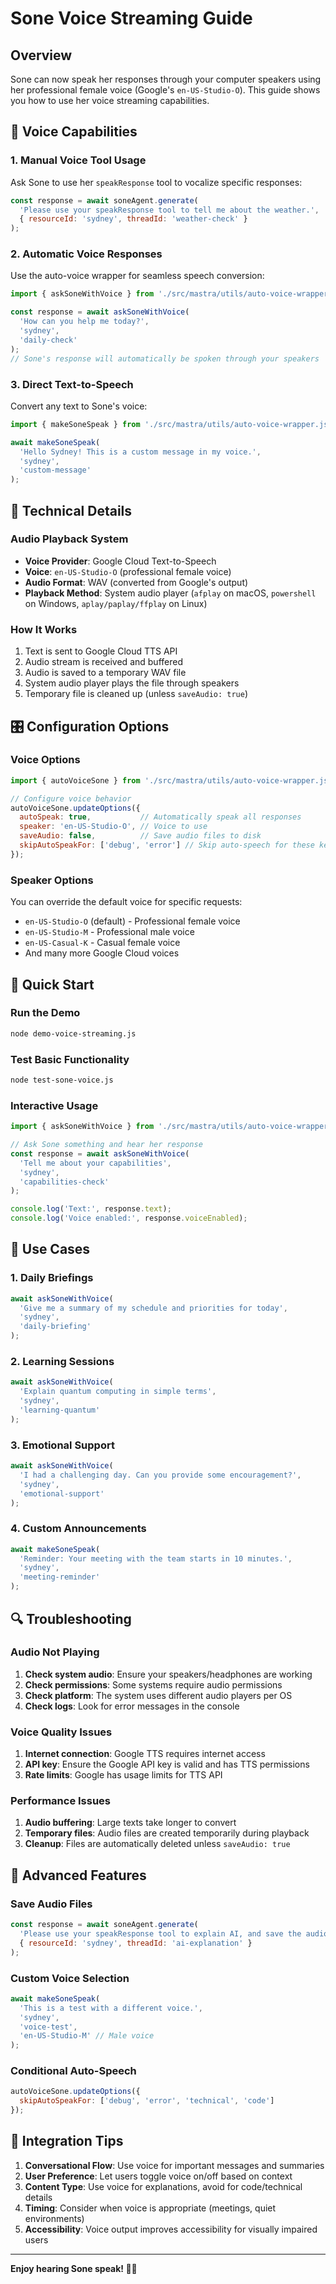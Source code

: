 # Sone Voice Streaming Guide

## Overview

Sone can now speak her responses through your computer speakers using her professional female voice (Google's `en-US-Studio-O`). This guide shows you how to use her voice streaming capabilities.

## 🎤 Voice Capabilities

### 1. Manual Voice Tool Usage
Ask Sone to use her `speakResponse` tool to vocalize specific responses:

```javascript
const response = await soneAgent.generate(
  'Please use your speakResponse tool to tell me about the weather.',
  { resourceId: 'sydney', threadId: 'weather-check' }
);
```

### 2. Automatic Voice Responses
Use the auto-voice wrapper for seamless speech conversion:

```javascript
import { askSoneWithVoice } from './src/mastra/utils/auto-voice-wrapper.js';

const response = await askSoneWithVoice(
  'How can you help me today?',
  'sydney',
  'daily-check'
);
// Sone's response will automatically be spoken through your speakers
```

### 3. Direct Text-to-Speech
Convert any text to Sone's voice:

```javascript
import { makeSoneSpeak } from './src/mastra/utils/auto-voice-wrapper.js';

await makeSoneSpeak(
  'Hello Sydney! This is a custom message in my voice.',
  'sydney',
  'custom-message'
);
```

## 🔧 Technical Details

### Audio Playback System
- **Voice Provider**: Google Cloud Text-to-Speech
- **Voice**: `en-US-Studio-O` (professional female voice)
- **Audio Format**: WAV (converted from Google's output)
- **Playback Method**: System audio player (`afplay` on macOS, `powershell` on Windows, `aplay/paplay/ffplay` on Linux)

### How It Works
1. Text is sent to Google Cloud TTS API
2. Audio stream is received and buffered
3. Audio is saved to a temporary WAV file
4. System audio player plays the file through speakers
5. Temporary file is cleaned up (unless `saveAudio: true`)

## 🎛️ Configuration Options

### Voice Options
```javascript
import { autoVoiceSone } from './src/mastra/utils/auto-voice-wrapper.js';

// Configure voice behavior
autoVoiceSone.updateOptions({
  autoSpeak: true,           // Automatically speak all responses
  speaker: 'en-US-Studio-O', // Voice to use
  saveAudio: false,          // Save audio files to disk
  skipAutoSpeakFor: ['debug', 'error'] // Skip auto-speech for these keywords
});
```

### Speaker Options
You can override the default voice for specific requests:
- `en-US-Studio-O` (default) - Professional female voice
- `en-US-Studio-M` - Professional male voice  
- `en-US-Casual-K` - Casual female voice
- And many more Google Cloud voices

## 🚀 Quick Start

### Run the Demo
```bash
node demo-voice-streaming.js
```

### Test Basic Functionality
```bash
node test-sone-voice.js
```

### Interactive Usage
```javascript
import { askSoneWithVoice } from './src/mastra/utils/auto-voice-wrapper.js';

// Ask Sone something and hear her response
const response = await askSoneWithVoice(
  'Tell me about your capabilities',
  'sydney',
  'capabilities-check'
);

console.log('Text:', response.text);
console.log('Voice enabled:', response.voiceEnabled);
```

## 🎯 Use Cases

### 1. Daily Briefings
```javascript
await askSoneWithVoice(
  'Give me a summary of my schedule and priorities for today',
  'sydney',
  'daily-briefing'
);
```

### 2. Learning Sessions
```javascript
await askSoneWithVoice(
  'Explain quantum computing in simple terms',
  'sydney',
  'learning-quantum'
);
```

### 3. Emotional Support
```javascript
await askSoneWithVoice(
  'I had a challenging day. Can you provide some encouragement?',
  'sydney',
  'emotional-support'
);
```

### 4. Custom Announcements
```javascript
await makeSoneSpeak(
  'Reminder: Your meeting with the team starts in 10 minutes.',
  'sydney',
  'meeting-reminder'
);
```

## 🔍 Troubleshooting

### Audio Not Playing
1. **Check system audio**: Ensure your speakers/headphones are working
2. **Check permissions**: Some systems require audio permissions
3. **Check platform**: The system uses different audio players per OS
4. **Check logs**: Look for error messages in the console

### Voice Quality Issues
1. **Internet connection**: Google TTS requires internet access
2. **API key**: Ensure the Google API key is valid and has TTS permissions
3. **Rate limits**: Google has usage limits for TTS API

### Performance Issues
1. **Audio buffering**: Large texts take longer to convert
2. **Temporary files**: Audio files are created temporarily during playback
3. **Cleanup**: Files are automatically deleted unless `saveAudio: true`

## 🎵 Advanced Features

### Save Audio Files
```javascript
const response = await soneAgent.generate(
  'Please use your speakResponse tool to explain AI, and save the audio file.',
  { resourceId: 'sydney', threadId: 'ai-explanation' }
);
```

### Custom Voice Selection
```javascript
await makeSoneSpeak(
  'This is a test with a different voice.',
  'sydney',
  'voice-test',
  'en-US-Studio-M' // Male voice
);
```

### Conditional Auto-Speech
```javascript
autoVoiceSone.updateOptions({
  skipAutoSpeakFor: ['debug', 'error', 'technical', 'code']
});
```

## 🎉 Integration Tips

1. **Conversational Flow**: Use voice for important messages and summaries
2. **User Preference**: Let users toggle voice on/off based on context
3. **Content Type**: Use voice for explanations, avoid for code/technical details
4. **Timing**: Consider when voice is appropriate (meetings, quiet environments)
5. **Accessibility**: Voice output improves accessibility for visually impaired users

---

**Enjoy hearing Sone speak! 🎤✨**
